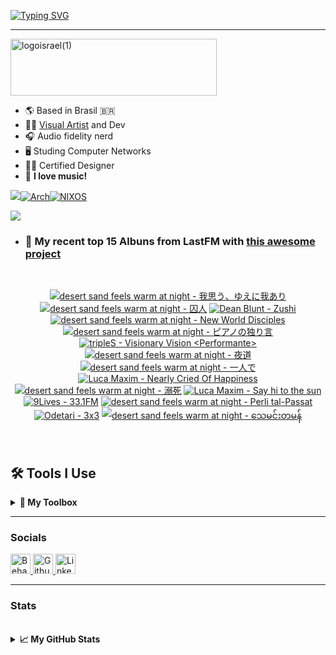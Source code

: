 [![Typing SVG](https://readme-typing-svg.demolab.com?font=Fira+Code&size=35&duration=1400&pause=700&width=435&lines=+Israel+Ribeiro;Luwiblu;MEON+Software;MEON+Studio)](https://git.io/typing-svg)

---

<img width="330" height="91" alt="logoisrael(1)" src="https://github.com/user-attachments/assets/5e22aaa0-211d-43f6-a08a-7a1dd7265c4b" />

* 🌎 Based in Brasil 🇧🇷
* 🧑‍💻 [Visual Artist](https://www.behance.net/luwiblu) and Dev
* 🎧 Audio fidelity nerd
* 🖥️ Studing Computer Networks
* 🧑‍🎨 Certified Designer
* 💽 **I love music!**

[![](https://custom-icon-badges.demolab.com/badge/-My%20Repos-blue?style=for-the-badge&logoColor=white&logo=repo)](https://github.com/IsraelRibeiro01?tab=repositories)[![Arch](https://img.shields.io/badge/Arch%20Linux-1793D1?logo=arch-linux&logoColor=fff&style=for-the-badge)](https://github.com/Meon-Software/meonOS-arch-repo)[![NIXOS](https://img.shields.io/badge/NIXOS-5277C3.svg?style=for-the-badge&logo=NixOS&logoColor=white)](https://github.com/IsraelRibeiro01/NixOS)

![](https://github-readme-lastfm-stats.netlify.app/.netlify/functions/card?user=Celestial42&theme=dark&show_scrobbles=fa)

* ### 🎵 My recent top 15 Albuns from LastFM with [this awesome project](https://github.com/melipass/lastfm-to-markdown/)

<br>

<!-- lastfm -->
<p align="center"><a href="https://www.last.fm/music/desert+sand+feels+warm+at+night/%E6%88%91%E6%80%9D%E3%81%86%E3%80%81%E3%82%86%E3%81%88%E3%81%AB%E6%88%91%E3%81%82%E3%82%8A"><img src="https://lastfm.freetls.fastly.net/i/u/64s/0b782a6635f42d7dde03164848c92ee3.jpg" title="desert sand feels warm at night - 我思う、ゆえに我あり"></a> <a href="https://www.last.fm/music/desert+sand+feels+warm+at+night/%E5%9B%9A%E4%BA%BA"><img src="https://lastfm.freetls.fastly.net/i/u/64s/3e4cb7901dbd5f18d19d76898323672c.jpg" title="desert sand feels warm at night - 囚人"></a> <a href="https://www.last.fm/music/Dean+Blunt/Zushi"><img src="https://lastfm.freetls.fastly.net/i/u/64s/fb190116dd4318fa1de3c2b888ab89e7.jpg" title="Dean Blunt - Zushi"></a> <a href="https://www.last.fm/music/desert+sand+feels+warm+at+night/New+World+Disciples"><img src="https://lastfm.freetls.fastly.net/i/u/64s/6b2cdd2f6a98176360dbde6469d92226.jpg" title="desert sand feels warm at night - New World Disciples"></a> <a href="https://www.last.fm/music/desert+sand+feels+warm+at+night/%E3%83%94%E3%82%A2%E3%83%8E%E3%81%AE%E7%8B%AC%E3%82%8A%E8%A8%80"><img src="https://lastfm.freetls.fastly.net/i/u/64s/8ee242cfbc534b979560abc335c10780.jpg" title="desert sand feels warm at night - ピアノの独り言"></a> <a href="https://www.last.fm/music/tripleS/Visionary+Vision+%3CPerformante%3E"><img src="https://lastfm.freetls.fastly.net/i/u/64s/24596810ff83bfadf501ee29bc0cea4b.gif" title="tripleS - Visionary Vision <Performante>"></a> <a href="https://www.last.fm/music/desert+sand+feels+warm+at+night/%E5%A4%9C%E9%81%93"><img src="https://lastfm.freetls.fastly.net/i/u/64s/38866f8abb1620406dca442c019e471f.png" title="desert sand feels warm at night - 夜道"></a> <a href="https://www.last.fm/music/desert+sand+feels+warm+at+night/%E4%B8%80%E4%BA%BA%E3%81%A7"><img src="https://lastfm.freetls.fastly.net/i/u/64s/2c8a92dd7d9635647283dcb593371c23.jpg" title="desert sand feels warm at night - 一人で"></a> <a href="https://www.last.fm/music/Luca+Maxim/Nearly+Cried+Of+Happiness"><img src="https://lastfm.freetls.fastly.net/i/u/64s/a9123abff578c6be54979ce02a1193cb.png" title="Luca Maxim - Nearly Cried Of Happiness"></a> <a href="https://www.last.fm/music/desert+sand+feels+warm+at+night/%E6%BA%BA%E6%AD%BB"><img src="https://lastfm.freetls.fastly.net/i/u/64s/817feb6832830fafd676113909c8b500.jpg" title="desert sand feels warm at night - 溺死"></a> <a href="https://www.last.fm/music/Luca+Maxim/Say+hi+to+the+sun"><img src="https://lastfm.freetls.fastly.net/i/u/64s/02486684a94f38e771a943dde35badff.jpg" title="Luca Maxim - Say hi to the sun"></a> <a href="https://www.last.fm/music/9Lives/33.1FM"><img src="https://lastfm.freetls.fastly.net/i/u/64s/c34d6957c202c645184a88b93515354c.jpg" title="9Lives - 33.1FM"></a> <a href="https://www.last.fm/music/desert+sand+feels+warm+at+night/Perli+tal-Passat"><img src="https://lastfm.freetls.fastly.net/i/u/64s/7284d16af24ab2fa91503c9c95f121db.jpg" title="desert sand feels warm at night - Perli tal-Passat"></a> <a href="https://www.last.fm/music/Odetari/3x3"><img src="https://lastfm.freetls.fastly.net/i/u/64s/fe0920ded07046b630d88bf8d1cb6812.png" title="Odetari - 3x3"></a> <a href="https://www.last.fm/music/desert+sand+feels+warm+at+night/%E1%80%9E%E1%80%B1%E1%80%99%E1%80%84%E1%80%BA%E1%80%B8%E1%80%90%E1%80%99%E1%80%94%E1%80%BA"><img src="https://lastfm.freetls.fastly.net/i/u/64s/f82af077e58163085bfebce9488f8f56.png" title="desert sand feels warm at night - သေမင်းတမန်"></a> </p>
<br>

## 🛠️ Tools I Use

<details>
  <summary><b>🧰 My Toolbox </b></summary>

  <br/>

### 💻 Programming Languages

<p align="left">
  <a href="https://developer.mozilla.org/en-US/docs/Web/JavaScript" target="_blank">
    <img src="https://raw.githubusercontent.com/danielcranney/readme-generator/main/public/icons/skills/javascript-colored.svg" width="36" height="36" alt="JavaScript" />
  </a>
  <a href="https://www.typescriptlang.org/" target="_blank">
    <img src="https://raw.githubusercontent.com/danielcranney/readme-generator/main/public/icons/skills/typescript-colored.svg" width="36" height="36" alt="TypeScript" />
  </a>
  <a href="https://www.gnu.org/software/bash/" target="_blank">
    <img src="https://raw.githubusercontent.com/danielcranney/readme-generator/main/public/icons/skills/gnubash.svg" width="36" height="36" alt="GNU Bash" />
  </a>
</p>

### 🎨 Design

<p align="left">
  <a href="https://www.adobe.com/uk/products/photoshop.html" target="_blank">
    <img src="https://raw.githubusercontent.com/danielcranney/readme-generator/main/public/icons/skills/photoshop-colored.svg" width="36" height="36" alt="Photoshop" />
  </a>
  <a href="https://www.adobe.com/uk/products/illustrator.html" target="_blank">
    <img src="https://raw.githubusercontent.com/danielcranney/readme-generator/main/public/icons/skills/illustrator-colored.svg" width="36" height="36" alt="Illustrator" />
  </a>
  <a href="https://www.adobe.com/uk/products/aftereffects.html" target="_blank">
    <img src="https://raw.githubusercontent.com/danielcranney/readme-generator/main/public/icons/skills/aftereffects-colored.svg" width="36" height="36" alt="After Effects" />
  </a>
  <a href="https://www.adobe.com/uk/products/premiere.html" target="_blank">
    <img src="https://raw.githubusercontent.com/danielcranney/readme-generator/main/public/icons/skills/premierepro-colored.svg" width="36" height="36" alt="Premiere Pro" />
  </a>
  <a href="https://www.figma.com/" target="_blank">
    <img src="https://raw.githubusercontent.com/danielcranney/readme-generator/main/public/icons/skills/figma-colored.svg" width="36" height="36" alt="Figma" />
  </a>
</p>

### ⚛️ Frameworks & Markup

<p align="left">
  <a href="https://reactjs.org/" target="_blank">
    <img src="https://raw.githubusercontent.com/danielcranney/readme-generator/main/public/icons/skills/react-colored.svg" width="36" height="36" alt="React" />
  </a>
  <a href="https://nodejs.org/en/" target="_blank">
    <img src="https://raw.githubusercontent.com/danielcranney/readme-generator/main/public/icons/skills/nodejs-colored.svg" width="36" height="36" alt="NodeJS" />
  </a>
  <a href="https://developer.mozilla.org/en-US/docs/Glossary/HTML5" target="_blank">
    <img src="https://raw.githubusercontent.com/danielcranney/readme-generator/main/public/icons/skills/html5-colored.svg" width="36" height="36" alt="HTML5" />
  </a>
  <a href="https://www.w3.org/TR/CSS/#css" target="_blank">
    <img src="https://raw.githubusercontent.com/danielcranney/readme-generator/main/public/icons/skills/css3-colored.svg" width="36" height="36" alt="CSS3" />
  </a>
</p>

### 📝 Editors & Terminals

<p align="left">
  <a href="https://neovim.io/" target="_blank">
    <img src="https://raw.githubusercontent.com/danielcranney/readme-generator/main/public/icons/skills/neovim-colored.svg" width="36" height="36" alt="Neovim" />
  </a>
  <a href="https://www.vim.org/" target="_blank">
    <img src="https://raw.githubusercontent.com/danielcranney/readme-generator/main/public/icons/skills/vim.svg" width="36" height="36" alt="Vim" />
  </a>
</p>

### 🗃️ Databases

<p align="left">
  <a href="https://www.mysql.com/" target="_blank">
    <img src="https://raw.githubusercontent.com/danielcranney/readme-generator/main/public/icons/skills/mysql-colored.svg" width="36" height="36" alt="MySQL" />
  </a>
</p>

### ☁️ Cloud & DevOps

<p align="left">
  <a href="https://cloud.google.com/" target="_blank">
    <img src="https://raw.githubusercontent.com/danielcranney/readme-generator/main/public/icons/skills/googlecloud-colored.svg" width="36" height="36" alt="Google Cloud" />
  </a>
  <a href="https://www.docker.com/" target="_blank">
    <img src="https://raw.githubusercontent.com/danielcranney/readme-generator/main/public/icons/skills/docker-colored.svg" width="36" height="36" alt="Docker" />
  </a>
</p>

### 🕸️ Web3 / Blockchain

<p align="left">
  <a href="https://metamask.io/" target="_blank">
    <img src="https://raw.githubusercontent.com/danielcranney/readme-generator/main/public/icons/skills/metamask-colored.svg" width="36" height="36" alt="MetaMask" />
  </a>
  <a href="https://solana.com/" target="_blank">
    <img src="https://raw.githubusercontent.com/danielcranney/readme-generator/main/public/icons/skills/solana-colored.svg" width="36" height="36" alt="Solana" />
  </a>
  <a href="https://ethereum.org/en/" target="_blank">
    <img src="https://raw.githubusercontent.com/danielcranney/readme-generator/main/public/icons/skills/ethereum-colored.svg" width="36" height="36" alt="Ethereum" />
  </a>
  <a href="https://polygon.technology/" target="_blank">
    <img src="https://raw.githubusercontent.com/danielcranney/readme-generator/main/public/icons/skills/polygon-colored.svg" width="36" height="36" alt="Polygon" />
  </a>
</p>

### 🖥️ Operating Systems

<p align="left">
  <a href="https://www.linux.org" target="_blank">
    <img src="https://raw.githubusercontent.com/danielcranney/readme-generator/main/public/icons/skills/linux-colored.svg" width="36" height="36" alt="Linux" />
  </a>
  <a href="https://www.apple.com/macos/" target="_blank">
    <img src="https://raw.githubusercontent.com/danielcranney/readme-generator/main/public/icons/skills/macos-colored.svg" width="36" height="36" alt="macOS" />
  </a>
</p>

</details>



---

### Socials

<p align="left"> <a href="https://www.behance.com/luwiblu" target="_blank" rel="noreferrer"> <picture> <source media="(prefers-color-scheme: dark)" srcset="https://raw.githubusercontent.com/danielcranney/readme-generator/main/public/icons/socials/behance-dark.svg" /> <source media="(prefers-color-scheme: light)" srcset="https://raw.githubusercontent.com/danielcranney/readme-generator/main/public/icons/socials/behance.svg" /> <img src="https://raw.githubusercontent.com/danielcranney/readme-generator/main/public/icons/socials/behance.svg" width="32" height="32" alt="Behance" title="Behance" /> </picture> </a> <a href="https://www.github.com/IsraelRibeiro01" target="_blank" rel="noreferrer"> <picture> <source media="(prefers-color-scheme: dark)" srcset="https://raw.githubusercontent.com/danielcranney/readme-generator/main/public/icons/socials/github-dark.svg" /> <source media="(prefers-color-scheme: light)" srcset="https://raw.githubusercontent.com/danielcranney/readme-generator/main/public/icons/socials/github.svg" /> <img src="https://raw.githubusercontent.com/danielcranney/readme-generator/main/public/icons/socials/github.svg" width="32" height="32" alt="Github" title="Github" /> </picture> </a> <a href="https://www.linkedin.com/in/israelribeiro01" target="_blank" rel="noreferrer"> <picture> <source media="(prefers-color-scheme: dark)" srcset="https://raw.githubusercontent.com/danielcranney/readme-generator/main/public/icons/socials/linkedin-dark.svg" /> <source media="(prefers-color-scheme: light)" srcset="https://raw.githubusercontent.com/danielcranney/readme-generator/main/public/icons/socials/linkedin.svg" /> <img src="https://raw.githubusercontent.com/danielcranney/readme-generator/main/public/icons/socials/linkedin.svg" width="32" height="32" alt="LinkedIn" title="LinkedIn" /> </picture> </a></p>

---
### Stats

<br />

<details>
    <summary><b>📈 My GitHub Stats</b></summary>

<a href="http://www.github.com/IsraelRibeiro01"><img src="https://github-readme-stats.vercel.app/api?username=IsraelRibeiro01&show_icons=true&hide=&count_private=true&title_color=0891b2&text_color=ffffff&icon_color=0891b2&bg_color=1c1917&hide_border=true&show_icons=true" alt="IsraelRibeiro01's GitHub stats" /></a>

<a href="http://www.github.com/IsraelRibeiro01"><img src="https://github-readme-streak-stats.herokuapp.com/?user=IsraelRibeiro01&stroke=ffffff&background=1c1917&ring=0891b2&fire=0891b2&currStreakNum=ffffff&currStreakLabel=0891b2&sideNums=ffffff&sideLabels=ffffff&dates=ffffff&hide_border=true" /></a>
</details>

<br />


